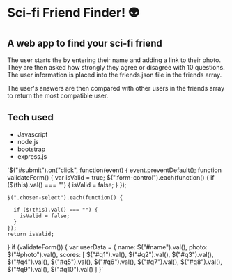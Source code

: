 # Sci-fi Friend Finder! :alien:
## A web app to find your sci-fi friend

The user starts the by entering their name and adding a link to their photo. They are then asked how strongly they agree or disagree with 10 questions. The user information is placed into the friends.json file in the friends array.

The user's answers are then compared with other users in the friends array to return the most compatible user.


## Tech used
* Javascript
* node.js
* bootstrap
* express.js


`$("#submit").on("click", function(event) {
    event.preventDefault();
 function validateForm() {
    var isValid = true;
    $(".form-control").each(function() {
      if ($(this).val() === "") {
        isValid = false;
      }
    });

    $(".chosen-select").each(function() {

      if ($(this).val() === "") {
        isValid = false;
      }
    });
    return isValid;
  }
  if (validateForm()) {
    var userData = {
      name: $("#name").val(),
      photo: $("#photo").val(),
      scores: [
        $("#q1").val(),
        $("#q2").val(),
        $("#q3").val(),
        $("#q4").val(),
        $("#q5").val(),
        $("#q6").val(),
        $("#q7").val(),
        $("#q8").val(),
        $("#q9").val(),
        $("#q10").val()
      ]
    }`
